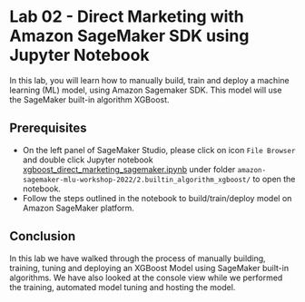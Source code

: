 # Lab 02 - Direct Marketing with Amazon SageMaker SDK using Jupyter Notebook

In this lab, you will learn how to manually build, train and deploy a machine learning (ML) model, using Amazon Sagemaker SDK.  This model will use the SageMaker built-in algorithm XGBoost.  


## Prerequisites

* On the left panel of SageMaker Studio, please click on icon `File Browser` and double click Jupyter notebook [xgboost_direct_marketing_sagemaker.ipynb](./xgboost_direct_marketing_sagemaker.ipynb) under folder `amazon-sagemaker-mlu-workshop-2022/2.builtin_algorithm_xgboost/` to open the notebook.
* Follow the steps outlined in the notebook to build/train/deploy model on Amazon SageMaker platform.

## Conclusion
In this lab we have walked through the process of manually building, training, tuning and deploying an XGBoost Model using SageMaker built-in algorithms. We have also looked at the console view while we performed the training, automated model tuning and hosting the model.

```python

```
